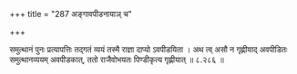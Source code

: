 +++
title = "287 अङ्गावपीडनायाञ् च"

+++

समुत्थानं पुनः प्रत्यापत्तिः तद्गतं व्ययं तस्मै राज्ञा दाप्यो ऽवपीडयिता । अथ त्व् असौ न गृह्णीयाद् अवपीडितः समुत्थानव्ययम् अवपीडकात्, ततो राजैवोभयतः पिण्डीकृत्य गृह्णीयात् ॥ ८.२८६ ॥